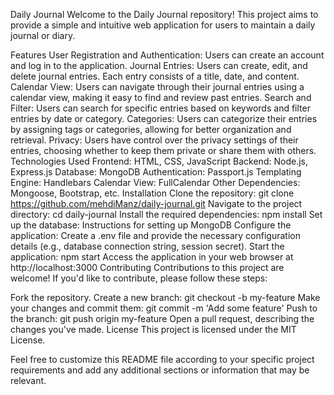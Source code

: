 Daily Journal
Welcome to the Daily Journal repository! This project aims to provide a simple and intuitive web application for users to maintain a daily journal or diary.

Features
User Registration and Authentication: Users can create an account and log in to the application.
Journal Entries: Users can create, edit, and delete journal entries. Each entry consists of a title, date, and content.
Calendar View: Users can navigate through their journal entries using a calendar view, making it easy to find and review past entries.
Search and Filter: Users can search for specific entries based on keywords and filter entries by date or category.
Categories: Users can categorize their entries by assigning tags or categories, allowing for better organization and retrieval.
Privacy: Users have control over the privacy settings of their entries, choosing whether to keep them private or share them with others.
Technologies Used
Frontend: HTML, CSS, JavaScript
Backend: Node.js, Express.js
Database: MongoDB
Authentication: Passport.js
Templating Engine: Handlebars
Calendar View: FullCalendar
Other Dependencies: Mongoose, Bootstrap, etc.
Installation
Clone the repository: git clone https://github.com/mehdiManz/daily-journal.git
Navigate to the project directory: cd daily-journal
Install the required dependencies: npm install
Set up the database: Instructions for setting up MongoDB
Configure the application: Create a .env file and provide the necessary configuration details (e.g., database connection string, session secret).
Start the application: npm start
Access the application in your web browser at http://localhost:3000
Contributing
Contributions to this project are welcome! If you'd like to contribute, please follow these steps:

Fork the repository.
Create a new branch: git checkout -b my-feature
Make your changes and commit them: git commit -m 'Add some feature'
Push to the branch: git push origin my-feature
Open a pull request, describing the changes you've made.
License
This project is licensed under the MIT License.

Feel free to customize this README file according to your specific project requirements and add any additional sections or information that may be relevant.
